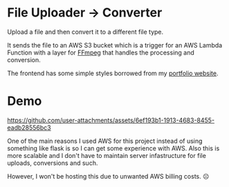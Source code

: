 # File Uploader -> Converter

Upload a file and then convert it to a different file type.

It sends the file to an AWS S3 bucket which is a trigger for an AWS Lambda Function with a layer for [FFmpeg](https://www.ffmpeg.org/) that handles the processing and conversion.

The frontend has some simple styles borrowed from my [portfolio website](https://shayaant.vercel.app).

# Demo



https://github.com/user-attachments/assets/6ef193b1-1913-4683-8455-eadb28556bc3



One of the main reasons I used AWS for this project instead of using something like flask is so I can get some experience with AWS. Also this is more scalable and I don't have to maintain server infastructure for file uploads, conversions and such.

However, I won't be hosting this due to unwanted AWS billing costs. ☹️
